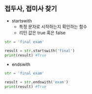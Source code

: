 ## 접두사, 접미사 찾기  

- startswith  
  - 특정 문자로 시작하는지 확인하는 함수  
  - 리턴 값은 true 혹은 false  
```py
str = 'final exam'

result = str.startswith('final')
print(result) #True
```

- endswith  
```py
str = 'final exam'

result = str.endswith('exam')
print(result) #True
```  
